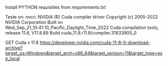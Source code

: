 Install PYTHON requisities from requirements.txt

Teste on:
nvcc: NVIDIA (R) Cuda compiler driver
Copyright (c) 2005-2022 NVIDIA Corporation
Built on Wed_Sep_21_10:41:10_Pacific_Daylight_Time_2022
Cuda compilation tools, release 11.8, V11.8.89
Build cuda_11.8.r11.8/compiler.31833905_0

GET Cuda v 11.8
https://developer.nvidia.com/cuda-11-8-0-download-archive?target_os=Windows&target_arch=x86_64&target_version=11&target_type=exe_local